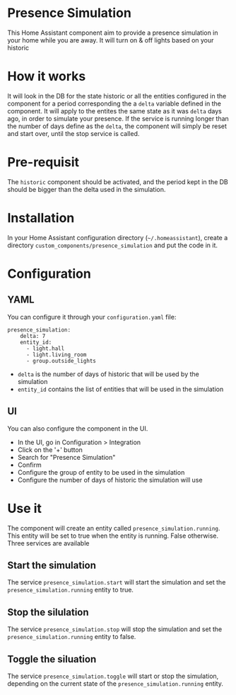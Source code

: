 # Presence Simulation
This Home Assistant component aim to provide a presence simulation in your home while you are away. It will turn on & off lights based on your historic


# How it works
It will look in the DB for the state historic or all the entities configured in the component for a period corresponding the a `delta` variable defined in the component. 
It will apply to the entites the same state as it was `delta` days ago, in order to simulate your presence. 
If the service is running longer than the number of days define as the `delta`, the component will simply be reset and start over, until the stop service is called.

# Pre-requisit
The `historic` component should be activated, and the period kept in the DB should be bigger than the delta used in the simulation.

# Installation
In your Home Assistant configuration directory (`~/.homeassistant`), create a directory `custom_components/presence_simulation` and put the code in it.

# Configuration
## YAML
You can configure it through your `configuration.yaml` file:
```
presence_simulation:
    delta: 7
    entity_id: 
      - light.hall
      - light.living_room
      - group.outside_lights
```

* `delta` is the number of days of historic that will be used by the simulation
* `entity_id` contains the list of entities that will be used in the simulation

## UI
You can also configure the component in the UI.
* In the UI, go in Configuration > Integration
* Click on the '+' button
* Search for "Presence Simulation"
* Confirm
* Configure the group of entity to be used in the simulation
* Configure the number of days of historic the simulation will use

# Use it

The component will create an entity called `presence_simulation.running`. This entity will be set to true when the entity is running. False otherwise.
Three services are available
## Start the simulation
The service `presence_simulation.start` will start the simulation and set the `presence_simulation.running` entity to true.
## Stop the silulation
The service `presence_simulation.stop` will stop the simulation and set the `presence_simulation.running` entity to false.
## Toggle the siluation
The service `presence_simulation.toggle` will start or stop the simulation, depending on the current state of the `presence_simulation.running` entity.
